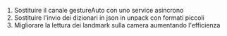 1. Sostituire il canale gestureAuto con uno service asincrono
2. Sostituire l'invio dei dizionari in json in unpack con formati piccoli
3. Migliorare la lettura dei landmark sulla camera aumentando l'efficienza